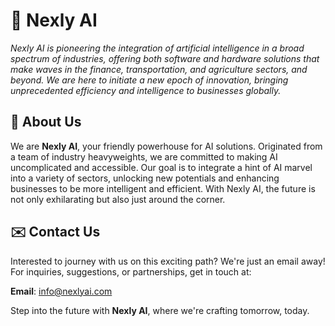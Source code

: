 # 🌟 Nexly AI

_Nexly AI is pioneering the integration of artificial intelligence in a broad spectrum of industries, offering both software and hardware solutions that make waves in the finance, transportation, and agriculture sectors, and beyond. We are here to initiate a new epoch of innovation, bringing unprecedented efficiency and intelligence to businesses globally._

## 🌱 About Us

We are **Nexly AI**, your friendly powerhouse for AI solutions. Originated from a team of industry heavyweights, we are committed to making AI uncomplicated and accessible. Our goal is to integrate a hint of AI marvel into a variety of sectors, unlocking new potentials and enhancing businesses to be more intelligent and efficient. With Nexly AI, the future is not only exhilarating but also just around the corner.

## ✉️ Contact Us

Interested to journey with us on this exciting path? We're just an email away! For inquiries, suggestions, or partnerships, get in touch at:

**Email**: [info@nexlyai.com](mailto:info@nexlyai.com)

Step into the future with **Nexly AI**, where we're crafting tomorrow, today.
